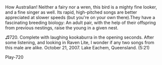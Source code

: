 How Australian! Neither a fairy nor a wren, this bird is a mighty fine looker, and a fine singer as well. Its rapid, high-pitched songs are better appreciated at slower speeds (but you're on your own there).They have a fascinating breeding biology: An adult pair, with the help of their offspring from previous nestings, raise the young in a given nest.

♫720. Complete with laughing kookaburra in the opening seconds. After some listening, and looking in Raven Lite, I wonder if any two songs from this male are alike. October 21, 2007. Lake Eachem, Queensland. (5:21)

Play-720
